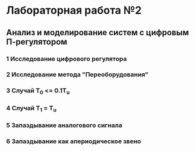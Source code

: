 # Лабораторная работа №2
## Анализ и моделирование систем с цифровым П-регулятором
### 1 Исследование цифрового регулятора
### 2 Исследование метода "Переоборудования"
### 3 Случай T<sub>0</sub> <= 0.1T<sub>u</sub>
### 4 Случай T<sub>1</sub> = T<sub>u</sub>
### 5 Запаздывание аналогового сигнала
### 6 Запаздывание как апериодическое звено

